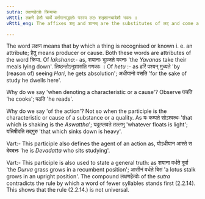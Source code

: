 ```yaml
---
sutra: लक्षणहेत्वोः क्रियायाः
vRtti: लक्षणे हेतौ चार्थे वर्त्तमानाद्धातोः परस्य लटः शतृशानचादेशौ भवतः ॥
vRtti_eng: The affixes शतृ and शानच् are the substitutes of लट् and come after a verb, in expressing an attendent circumstance or characteristic, and the cause of an action.

---
```

The word लक्षण means that by which a thing is recognised or known i. e. an attribute; हेतु means producer or cause. Both these words are attributes of the word क्रिया. Of _lakshana_:- as, शयानाः भुञ्जते यवनाः 'the _Yavanas_ take their meals lying down'. तिष्ठन्तोऽनुशासति गणकाः । Of _hetu_ :- as हरिं पश्यन् मुच्यते 'by (reason of) seeing _Hari_, he gets absolution'; अधीयानो वसति 'for the sake of study he dwells here'.

Why do we say 'when denoting a characteristic or a cause'? Observe पचति 'he cooks'; पठति 'he reads'.

Why do we say 'of the action'? Not so when the participle is the characteristic or cause of a substance or a quality. As यः कम्पते सोऽश्वत्थः 'that which is shaking is the _Aswattha_'; यदुत्प्लवते तल्लभु 'whatever floats is light'; यन्निषीदति तद्गुरु 'that which sinks down is heavy'.

Vart:- This participle also defines the agent of an action as, योऽधीयान आस्ते स देवदत्तः 'he is _Devadatta_ who sits studying'.

Vart:- This participle is also used to state a general truth: as शयाना वर्धते दूर्वा 'the _Durva_ grass grows in a recumbent position'; आसीनं वर्धते बिसं 'a lotus stalk grows in an upright position'. The compound लक्षणहेत्वोः of the _sutra_ contradicts the rule by which a word of fewer syllables stands first (2.2.14). This shows that the rule (2.2.14.) is not universal.